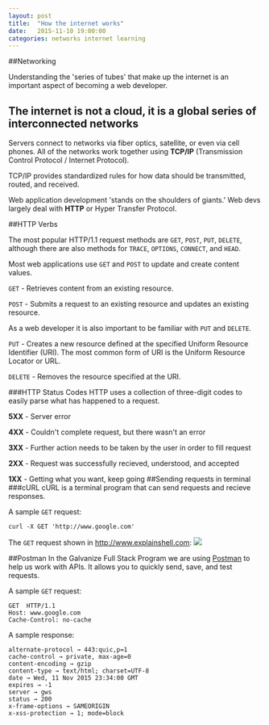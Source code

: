 ```yaml
---
layout: post
title:  "How the internet works"
date:   2015-11-10 19:00:00
categories: networks internet learning
---
```


##Networking


Understanding the 'series of tubes' that make up the internet is an important aspect of becoming a web developer. 

## The internet is not a cloud, it is a global series of interconnected networks

Servers connect to networks via fiber optics, satellite, or even via cell phones. All of the networks work together using **TCP/IP** (Transmission Control Protocol / Internet Protocol). 

TCP/IP provides standardized rules for how data should be transmitted, routed, and received. 

Web application development 'stands on the shoulders of giants.' Web devs largely deal with **HTTP** or Hyper Transfer Protocol.

##HTTP Verbs

The most popular HTTP/1.1 request methods are `GET`, `POST`, `PUT`, `DELETE`, although there are also methods for `TRACE`, `OPTIONS`, `CONNECT`, and `HEAD`. 

Most web applications use `GET` and `POST` to update and create content values. 

`GET` - Retrieves content from an existing resource.

`POST` - Submits a request to an existing resource and updates an existing resource.

As a web developer it is also important to be familiar with `PUT` and `DELETE`.

`PUT` - Creates a new resource defined at the specified Uniform Resource Identifier (URI). The most common form of URI is the Uniform Resource Locator or URL.

`DELETE` - Removes the resource specified at the URI.

###HTTP Status Codes
HTTP uses a collection of three-digit codes to easily parse what has happened to a request.

**5XX** - Server error

**4XX** - Couldn't complete request, but there wasn't an error

**3XX** - Further action needs to be taken by the user in order to fill request

**2XX** - Request was successfully recieved, understood, and accepted

**1XX** - Getting what you want, keep going
##Sending requests in terminal
###cURL
cURL is a terminal program that can send requests and recieve responses. 

A sample `GET` request:
	
	curl -X GET 'http://www.google.com'

The `GET` request shown in <http://www.explainshell.com>:
![](http://i.cubeupload.com/fbRhrZ.png)
	
	
##Postman
In the Galvanize Full Stack Program we are using [Postman](https://www.getpostman.com/) to help us work with APIs. It allows you to quickly send, save, and test requests.

A sample `GET` request:

	GET  HTTP/1.1
	Host: www.google.com
	Cache-Control: no-cache
A sample response:

	alternate-protocol → 443:quic,p=1
	cache-control → private, max-age=0
	content-encoding → gzip
	content-type → text/html; charset=UTF-8
	date → Wed, 11 Nov 2015 23:34:00 GMT
	expires → -1
	server → gws
	status → 200
	x-frame-options → SAMEORIGIN
	x-xss-protection → 1; mode=block